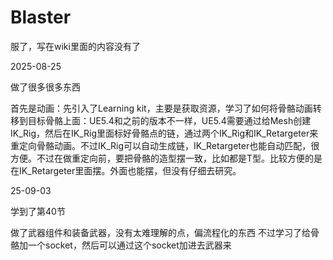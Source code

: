 # Blaster
服了，写在wiki里面的内容没有了

2025-08-25

做了很多很多东西

首先是动画：先引入了Learning kit，主要是获取资源，学习了如何将骨骼动画转移到目标骨骼上面：UE5.4和之前的版本不一样，UE5.4需要通过给Mesh创建IK_Rig，然后在IK_Rig里面标好骨骼点的链，通过两个IK_Rig和IK_Retargeter来重定向骨骼动画。不过IK_Rig可以自动生成链，IK_Retargeter也能自动匹配，很方便。不过在做重定向前，要把骨骼的造型摆一致，比如都是T型。比较方便的是在IK_Retargeter里面摆。外面也能摆，但没有仔细去研究。

25-09-03

学到了第40节

做了武器组件和装备武器，没有太难理解的点，偏流程化的东西
不过学习了给骨骼加一个socket，然后可以通过这个socket加进去武器来

